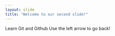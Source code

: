 ```yaml
---
layout: slide
title: "Welcome to our second slide!"
---
```

Learn Git and Github
Use the left arrow to go back!
